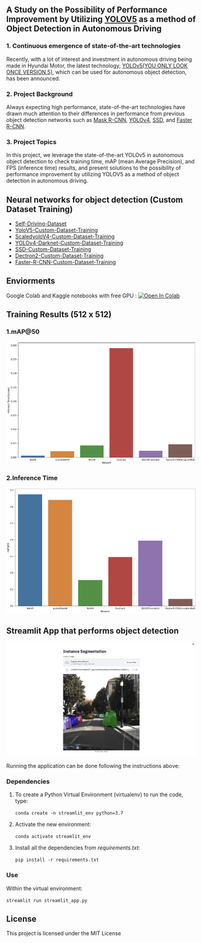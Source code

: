 ## A Study on the Possibility of Performance Improvement by Utilizing [YOLOV5](https://github.com/ultralytics/yolov5) as a method of Object Detection in Autonomous Driving

### 1. Continuous emergence of state-of-the-art technologies
Recently, with a lot of interest and investment in autonomous driving being made in Hyundai Motor, the latest technology, [YOLOv5(YOU ONLY LOOK ONCE VERSION 5)](https://github.com/ultralytics/yolov5), which can be used for autonomous object detection, has been announced.

### 2. Project Background
Always expecting high performance, state-of-the-art technologies have drawn much attention to their differences in performance from previous object detection networks such as [Mask R-CNN](https://github.com/facebookresearch/detectron2), [YOLOv4](https://github.com/AlexeyAB/darknet), [SSD](https://github.com/tensorflow/models/tree/master/research/object_detection), and [Faster R-CNN](https://github.com/tensorflow/models/tree/master/research/object_detection).

### 3. Project Topics
In this project, we leverage the state-of-the-art YOLOv5 in autonomous object detection to check training time, mAP (mean Average Precision), and FPS (inference time) results, and present solutions to the possibility of performance improvement by utilizing YOLOV5 as a method of object detection in autonomous driving.




## Neural networks for object detection (Custom Dataset Training)
- [Self-Driving-Dataset](https://public.roboflow.com/object-detection/self-driving-car)
- [YoloV5-Custom-Dataset-Training](YoloV5-Custom-Dataset-Training/YoloV5-Custom-Dataset-Training.ipynb)
- [ScaledyoloV4-Custom-Dataset-Training](ScaledyoloV4-Custom-Dataset-Training/ScaledyoloV4-Custom-Dataset-Training.ipynb)
- [YOLOv4-Darknet-Custom-Dataset-Training](YOLOv4-Darknet-Custom-Dataset-Training/YOLOv4-Darknet-Custom-Dataset-Training.ipynb)
- [SSD-Custom-Dataset-Training](SSD-Custom-Dataset-Training/SSD-Custom-Dataset-Training.ipynb)
- [Dectron2-Custom-Dataset-Training](Dectron2-Custom-Dataset-Training/Dectron2-Custom-Dataset-Training.ipynb)
- [Faster-R-CNN-Custom-Dataset-Training](Faster-R-CNN-Custom-Dataset-Training/Faster-R-CNN-Custom-Dataset-Training.ipynb)


## Enviorments
Google Colab and Kaggle notebooks with free GPU : [![Open In Colab](https://colab.research.google.com/assets/colab-badge.svg)](https://colab.research.google.com/#create=true)

## Training Results (512 x 512)
### 1.mAP@50 
![Screenshot](images/mAP2.png)

### 2.Inference Time
![Screenshot](images/Inference.png)

## Streamlit App that performs object detection
![Screenshot](images/streamlit.png)

Running the application can be done following the instructions above:

### Dependencies
1. To create a Python Virtual Environment (virtualenv) to run the code, type:

    ```conda create -n streamlit_env python=3.7```

2. Activate the new environment:

    ```conda activate streamlit_env``` 

3. Install all the dependencies from *requirements.txt*:

    ```pip install -r requirements.txt```

### Use

Within the virtual environment:

```streamlit run streamlit_app.py```

## License

This project is licensed under the MIT License 
